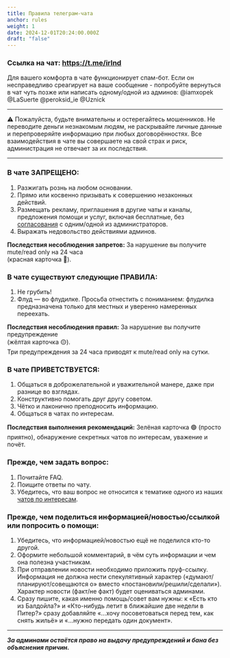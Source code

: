 ```yaml
---
title: Правила телеграм-чата
anchor: rules
weight: 1
date: 2024-12-01T20:24:00.000Z
draft: "false"
---
```

### Ссылка на чат: <https://t.me/irlnd>

Для вашего комфорта в чате функционирует спам-бот. Если он несправедливо среагирует на ваше сообщение - попробуйте вернуться в чат чуть позже или написать одному/одной из админов:
@iamxopek
@LaSuerte
@peroksid_ie
@Uznick
- - -
⚠️ Пожалуйста, будьте внимательны и остерегайтесь мошенников. Не переводите деньги незнакомым людям, не раскрывайте личные данные и перепроверяйте информацию при любых договорённостях. Все взаимодействия в чате вы совершаете на свой страх и риск, администрация не отвечает за их последствия.
- - -

### В чате **ЗАПРЕЩЕНО**:

1. Разжигать рознь на любом основании.
2. Прямо или косвенно призывать к совершению незаконных действий.
3. Размещать рекламу, приглашения в другие чаты и каналы, предложения помощи и услуг, включая бесплатные, без [согласования](https://ireland.helpso.me/#ad) с одним/одной из администраторов.
4. Выражать недовольство действиями админов.

**Последствия несоблюдения запретов:**
За нарушение вы получите mute/read only на 24 часа\
(красная карточка 🔴).

### В чате существуют следующие **ПРАВИЛА**:

1. Не грубить!
2. Флуд — во флудилке. Просьба отнестить с пониманием: флудилка предназначена только для местных и уверенно намеренных переехать.

**Последствия несоблюдения правил:**
За нарушение вы получите предупреждение\
(жёлтая карточка 🟡).\
Три предупреждения за 24 часа приводят к mute/read only на сутки.

### В чате **ПРИВЕТСТВУЕТСЯ**:

1. Общаться в доброжелательной и уважительной манере, даже при разнице во взглядах.
2. Конструктивно помогать друг другу советом.
3. Чётко и лаконично преподносить информацию.
4. Общаться в чатах по интересам.

**Последствия выполнения рекомендаций:**
Зелёная карточка 🟢 (просто приятно), обнаружение секретных чатов по интересам, уважение и почёт.

### **Прежде, чем задать вопрос**:

1. Почитайте FAQ.
2. Поищите ответы по чату.
3. Убедитесь, что ваш вопрос не относится к тематике одного из наших [чатов по интересам](https://ireland.helpso.me/#chats).

### **Прежде, чем поделиться информацией/новостью/ссылкой или попросить о помощи**:

1. Убедитесь, что информацией/новостью ещё не поделился кто-то другой.
2. Оформите небольшой комментарий, в чём суть информации и чем она полезна участникам.
3. При отправлении новости необходимо приложить пруф-ссылку. Информация не должна нести спекулятивный характер («думают/планируют/совещаются о» вместо «постановили/решили/сделали»). Характер новости (факт/не факт) будет оцениваться админами.
4. Сразу пишите, какая именно помощь/совет вам нужны: к «Есть кто из Балдойла?» и «Кто-нибудь летит в ближайшие две недели в Питер?» сразу добавляйте «...хочу посоветоваться перед тем, как снять жильё» и «...нужно передать один документ».

- - -

***За админами остаётся право на выдачу предупреждений и бана без объяснения причин.***
